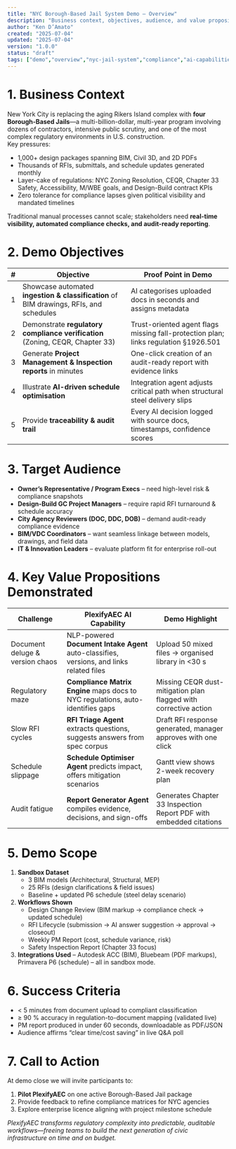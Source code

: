 ```yaml
---
title: "NYC Borough-Based Jail System Demo – Overview"
description: "Business context, objectives, audience, and value propositions for the PlexifyAEC AI-powered document management and compliance demo."
author: "Ken D’Amato"
created: "2025-07-04"
updated: "2025-07-04"
version: "1.0.0"
status: "draft"
tags: ["demo","overview","nyc-jail-system","compliance","ai-capabilities"]
---
```


# 1. Business Context  

New York City is replacing the aging Rikers Island complex with **four Borough-Based Jails**—a multi-billion-dollar, multi-year program involving dozens of contractors, intensive public scrutiny, and one of the most complex regulatory environments in U.S. construction.  
Key pressures:

* 1,000+ design packages spanning BIM, Civil 3D, and 2D PDFs  
* Thousands of RFIs, submittals, and schedule updates generated monthly  
* Layer-cake of regulations: NYC Zoning Resolution, CEQR, Chapter 33 Safety, Accessibility, M/WBE goals, and Design-Build contract KPIs  
* Zero tolerance for compliance lapses given political visibility and mandated timelines

Traditional manual processes cannot scale; stakeholders need **real-time visibility, automated compliance checks, and audit-ready reporting**.

# 2. Demo Objectives  

| # | Objective | Proof Point in Demo |
|---|-----------|--------------------|
| 1 | Showcase automated **ingestion & classification** of BIM drawings, RFIs, and schedules | AI categorises uploaded docs in seconds and assigns metadata |
| 2 | Demonstrate **regulatory compliance verification** (Zoning, CEQR, Chapter 33) | Trust-oriented agent flags missing fall-protection plan; links regulation §1926.501 |
| 3 | Generate **Project Management & Inspection reports** in minutes | One-click creation of an audit-ready report with evidence links |
| 4 | Illustrate **AI-driven schedule optimisation** | Integration agent adjusts critical path when structural steel delivery slips |
| 5 | Provide **traceability & audit trail** | Every AI decision logged with source docs, timestamps, confidence scores |

# 3. Target Audience  

* **Owner’s Representative / Program Execs** – need high-level risk & compliance snapshots  
* **Design-Build GC Project Managers** – require rapid RFI turnaround & schedule accuracy  
* **City Agency Reviewers (DOC, DDC, DOB)** – demand audit-ready compliance evidence  
* **BIM/VDC Coordinators** – want seamless linkage between models, drawings, and field data  
* **IT & Innovation Leaders** – evaluate platform fit for enterprise roll-out  

# 4. Key Value Propositions Demonstrated  

| Challenge | PlexifyAEC AI Capability | Demo Highlight |
|-----------|-------------------------|---------------|
| Document deluge & version chaos | NLP-powered **Document Intake Agent** auto-classifies, versions, and links related files | Upload 50 mixed files → organised library in <30 s |
| Regulatory maze | **Compliance Matrix Engine** maps docs to NYC regulations, auto-identifies gaps | Missing CEQR dust-mitigation plan flagged with corrective action |
| Slow RFI cycles | **RFI Triage Agent** extracts questions, suggests answers from spec corpus | Draft RFI response generated, manager approves with one click |
| Schedule slippage | **Schedule Optimiser Agent** predicts impact, offers mitigation scenarios | Gantt view shows 2-week recovery plan |
| Audit fatigue | **Report Generator Agent** compiles evidence, decisions, and sign-offs | Generates Chapter 33 Inspection Report PDF with embedded citations |

# 5. Demo Scope  

1. **Sandbox Dataset**  
   * 3 BIM models (Architectural, Structural, MEP)  
   * 25 RFIs (design clarifications & field issues)  
   * Baseline + updated P6 schedule (steel delay scenario)  
2. **Workflows Shown**  
   * Design Change Review (BIM markup → compliance check → updated schedule)  
   * RFI Lifecycle (submission → AI answer suggestion → approval → closeout)  
   * Weekly PM Report (cost, schedule variance, risk)  
   * Safety Inspection Report (Chapter 33 focus)  
3. **Integrations Used** – Autodesk ACC (BIM), Bluebeam (PDF markups), Primavera P6 (schedule) – all in sandbox mode.

# 6. Success Criteria  

* < 5 minutes from document upload to compliant classification  
* ≥ 90 % accuracy in regulation-to-document mapping (validated live)  
* PM report produced in under 60 seconds, downloadable as PDF/JSON  
* Audience affirms “clear time/cost saving” in live Q&A poll  

# 7. Call to Action  

At demo close we will invite participants to:

1. **Pilot PlexifyAEC** on one active Borough-Based Jail package  
2. Provide feedback to refine compliance matrices for NYC agencies  
3. Explore enterprise licence aligning with project milestone schedule  

*PlexifyAEC transforms regulatory complexity into predictable, auditable workflows—freeing teams to build the next generation of civic infrastructure on time and on budget.*
